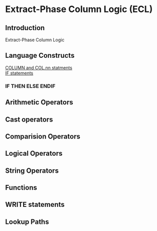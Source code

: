 # Extract-Phase Column Logic (ECL)

## Introduction

Extract-Phase Column Logic

## Language Constructs

[COLUMN and COL.nn statments](./LogicText/ColumnStatementECL.md)  
[IF statements](./LogicText/IFstatementsECL.md)

### IF THEN ELSE ENDIF

## Arithmetic Operators

## Cast operators

## Comparision Operators

## Logical Operators

## String Operators

## Functions

## WRITE statements

## Lookup Paths
